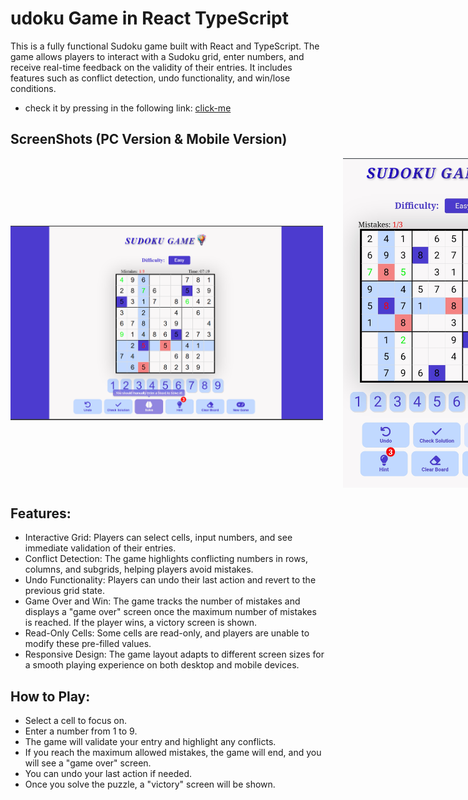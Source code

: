 # udoku Game in React TypeScript
This is a fully functional Sudoku game built with React and TypeScript. The game allows players to interact with a Sudoku grid, enter numbers, and receive real-time feedback on the validity of their entries. It includes features such as conflict detection, undo functionality, and win/lose conditions. 

- check it by pressing in the following link: [click-me](https://sudoku-game-1133.netlify.app/)

## ScreenShots (PC Version & Mobile Version)
<div style="display: flex; justify-content: space-between; gap:2rem; align-items: center;">
  <img src="./game-pc-Screenshot.png" width="500" />
  <img src="./game-mobile-Screenshot.jpg" width="300" />
</div>

## Features:
- Interactive Grid: Players can select cells, input numbers, and see immediate validation of their entries.
- Conflict Detection: The game highlights conflicting numbers in rows, columns, and subgrids, helping players avoid mistakes.
- Undo Functionality: Players can undo their last action and revert to the previous grid state.
- Game Over and Win: The game tracks the number of mistakes and displays a "game over" screen once the maximum number of mistakes is reached. If the player wins, a victory screen is shown.
- Read-Only Cells: Some cells are read-only, and players are unable to modify these pre-filled values.
- Responsive Design: The game layout adapts to different screen sizes for a smooth playing experience on both desktop and mobile devices.
## How to Play:
- Select a cell to focus on.
- Enter a number from 1 to 9.
- The game will validate your entry and highlight any conflicts.
- If you reach the maximum allowed mistakes, the game will end, and you will see a "game over" screen.
- You can undo your last action if needed.
- Once you solve the puzzle, a "victory" screen will be shown.

